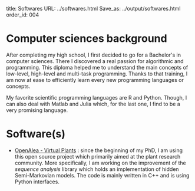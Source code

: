 title: Softwares
URL: ../softwares.html
Save_as: ../output/softwares.html
order_id: 004

# Computer sciences background

After completing my high school, I first decided to go for a Bachelor's in computer sciences. There I discovered a real passion for algorithmic and programming. This diploma helped me to understand the main concepts of low-level, high-level and multi-task programming. Thanks to that training, I am now at ease to efficiently learn every new programming languages or concepts.

My favorite scientific programming languages are R and Python. Though, I can also deal with Matlab and Julia which, for the last one, I find to be a very promising language.  

# Software(s)

* [OpenAlea - Virtual Plants](http://openalea.gforge.inria.fr/dokuwiki/doku.php?id=openalea) : since the beginning of my PhD, I am using this open source project which primarily aimed at the plant research community. More specifically, I am working on the improvement of the *sequence analysis* library which holds an implementation of hidden Semi-Markovian models. The code is mainly written in C++ and is using Python interfaces.
